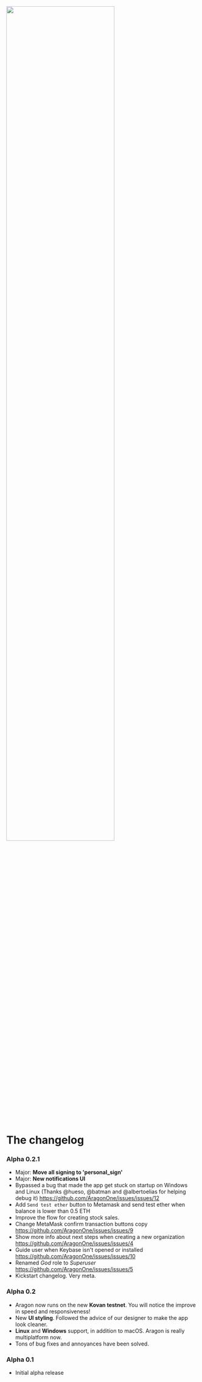 <img src="https://github.com/aragonone/issues/master/logo.png" width="75%"/>

# The changelog

### Alpha 0.2.1

- Major: **Move all signing to 'personal_sign'**
- Major: **New notifications UI**
- Bypassed a bug that made the app get stuck on startup on Windows and Linux (Thanks @hueso, @batman and @albertoelias for helping debug it) https://github.com/AragonOne/issues/issues/12
- Add `Send test ether` button to Metamask and send test ether when balance is lower than 0.5 ETH
- Improve the flow for creating stock sales.
- Change MetaMask confirm transaction buttons copy https://github.com/AragonOne/issues/issues/9
- Show more info about next steps when creating a new organization https://github.com/AragonOne/issues/issues/4
- Guide user when Keybase isn't opened or installed https://github.com/AragonOne/issues/issues/10
- Renamed *God* role to *Superuser* https://github.com/AragonOne/issues/issues/5
- Kickstart changelog. Very meta.

### Alpha 0.2

- Aragon now runs on the new **Kovan testnet**. You will notice the improve in speed and responsiveness!
- New **UI styling**. Followed the advice of our designer to make the app look cleaner.
- **Linux** and **Windows** support, in addition to macOS. Aragon is really multiplatform now.
- Tons of bug fixes and annoyances have been solved. 

### Alpha 0.1

- Initial alpha release
